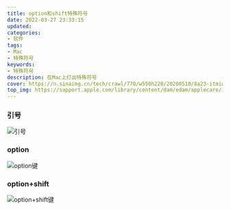 ```yaml
---
title: option和shift特殊符号
date: 2022-03-27 23:33:15
updated:
categories: 
- 软件
tags: 
- Mac
- 特殊符号
keywords:
- 特殊符号
description: 在Mac上打出特殊符号
cover: https://n.sinaimg.cn/tech/crawl/770/w550h220/20200510/8a23-itmiwry5336482.png
top_img: https://support.apple.com/library/content/dam/edam/applecare/images/zh_CN/social/keyboards-social-card.jpg
---
```


### 引号

![引号](https://cdn.jsdelivr.net/gh/01Petard/imageURL@main/img/%E5%BC%95%E5%8F%B7.jpg)

### option

![option键](https://i0.hdslb.com/bfs/album/08efc98507264f80508d13cab4f7d8764009e184.jpg)

### option+shift
![option+shift键](https://i0.hdslb.com/bfs/album/1a2b6d77cf901b4c99a2e43d31aeed12a50fdd73.jpg)
